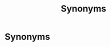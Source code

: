 ﻿---
uid: synonyms
locale: en
title: Synonyms
dnnversion: 09.02.00
related-topics: 
---

# Synonyms
